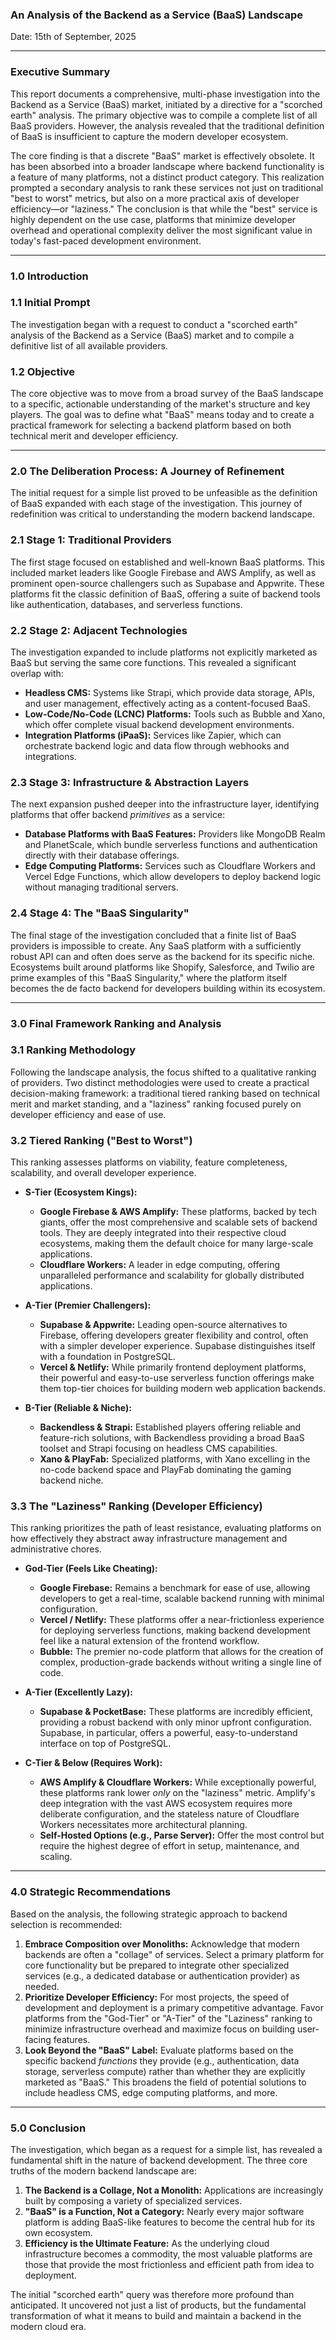 ### An Analysis of the Backend as a Service (BaaS) Landscape

Date: 15th of September, 2025

---

### Executive Summary

This report documents a comprehensive, multi-phase investigation into the Backend as a Service (BaaS) market, initiated by a directive for a "scorched earth" analysis. The primary objective was to compile a complete list of all BaaS providers. However, the analysis revealed that the traditional definition of BaaS is insufficient to capture the modern developer ecosystem.

The core finding is that a discrete "BaaS" market is effectively obsolete. It has been absorbed into a broader landscape where backend functionality is a feature of many platforms, not a distinct product category. This realization prompted a secondary analysis to rank these services not just on traditional "best to worst" metrics, but also on a more practical axis of developer efficiency—or "laziness." The conclusion is that while the "best" service is highly dependent on the use case, platforms that minimize developer overhead and operational complexity deliver the most significant value in today's fast-paced development environment.

---

### 1.0 Introduction

### 1.1 Initial Prompt
The investigation began with a request to conduct a "scorched earth" analysis of the Backend as a Service (BaaS) market and to compile a definitive list of all available providers.

### 1.2 Objective
The core objective was to move from a broad survey of the BaaS landscape to a specific, actionable understanding of the market's structure and key players. The goal was to define what "BaaS" means today and to create a practical framework for selecting a backend platform based on both technical merit and developer efficiency.

---

### 2.0 The Deliberation Process: A Journey of Refinement

The initial request for a simple list proved to be unfeasible as the definition of BaaS expanded with each stage of the investigation. This journey of redefinition was critical to understanding the modern backend landscape.

### 2.1 Stage 1: Traditional Providers
The first stage focused on established and well-known BaaS platforms. This included market leaders like Google Firebase and AWS Amplify, as well as prominent open-source challengers such as Supabase and Appwrite. These platforms fit the classic definition of BaaS, offering a suite of backend tools like authentication, databases, and serverless functions.

### 2.2 Stage 2: Adjacent Technologies
The investigation expanded to include platforms not explicitly marketed as BaaS but serving the same core functions. This revealed a significant overlap with:
*   **Headless CMS:** Systems like Strapi, which provide data storage, APIs, and user management, effectively acting as a content-focused BaaS.
*   **Low-Code/No-Code (LCNC) Platforms:** Tools such as Bubble and Xano, which offer complete visual backend development environments.
*   **Integration Platforms (iPaaS):** Services like Zapier, which can orchestrate backend logic and data flow through webhooks and integrations.

### 2.3 Stage 3: Infrastructure & Abstraction Layers
The next expansion pushed deeper into the infrastructure layer, identifying platforms that offer backend *primitives* as a service:
*   **Database Platforms with BaaS Features:** Providers like MongoDB Realm and PlanetScale, which bundle serverless functions and authentication directly with their database offerings.
*   **Edge Computing Platforms:** Services such as Cloudflare Workers and Vercel Edge Functions, which allow developers to deploy backend logic without managing traditional servers.

### 2.4 Stage 4: The "BaaS Singularity"
The final stage of the investigation concluded that a finite list of BaaS providers is impossible to create. Any SaaS platform with a sufficiently robust API can and often does serve as the backend for its specific niche. Ecosystems built around platforms like Shopify, Salesforce, and Twilio are prime examples of this "BaaS Singularity," where the platform itself becomes the de facto backend for developers building within its ecosystem.

---

### 3.0 Final Framework Ranking and Analysis

### 3.1 Ranking Methodology
Following the landscape analysis, the focus shifted to a qualitative ranking of providers. Two distinct methodologies were used to create a practical decision-making framework: a traditional tiered ranking based on technical merit and market standing, and a "laziness" ranking focused purely on developer efficiency and ease of use.

### 3.2 Tiered Ranking ("Best to Worst")
This ranking assesses platforms on viability, feature completeness, scalability, and overall developer experience.

*   **S-Tier (Ecosystem Kings):**
    *   **Google Firebase & AWS Amplify:** These platforms, backed by tech giants, offer the most comprehensive and scalable sets of backend tools. They are deeply integrated into their respective cloud ecosystems, making them the default choice for many large-scale applications.
    *   **Cloudflare Workers:** A leader in edge computing, offering unparalleled performance and scalability for globally distributed applications.

*   **A-Tier (Premier Challengers):**
    *   **Supabase & Appwrite:** Leading open-source alternatives to Firebase, offering developers greater flexibility and control, often with a simpler developer experience. Supabase distinguishes itself with a foundation in PostgreSQL.
    *   **Vercel & Netlify:** While primarily frontend deployment platforms, their powerful and easy-to-use serverless function offerings make them top-tier choices for building modern web application backends.

*   **B-Tier (Reliable & Niche):**
    *   **Backendless & Strapi:** Established players offering reliable and feature-rich solutions, with Backendless providing a broad BaaS toolset and Strapi focusing on headless CMS capabilities.
    *   **Xano & PlayFab:** Specialized platforms, with Xano excelling in the no-code backend space and PlayFab dominating the gaming backend niche.

### 3.3 The "Laziness" Ranking (Developer Efficiency)
This ranking prioritizes the path of least resistance, evaluating platforms on how effectively they abstract away infrastructure management and administrative chores.

*   **God-Tier (Feels Like Cheating):**
    *   **Google Firebase:** Remains a benchmark for ease of use, allowing developers to get a real-time, scalable backend running with minimal configuration.
    *   **Vercel / Netlify:** These platforms offer a near-frictionless experience for deploying serverless functions, making backend development feel like a natural extension of the frontend workflow.
    *   **Bubble:** The premier no-code platform that allows for the creation of complex, production-grade backends without writing a single line of code.

*   **A-Tier (Excellently Lazy):**
    *   **Supabase & PocketBase:** These platforms are incredibly efficient, providing a robust backend with only minor upfront configuration. Supabase, in particular, offers a powerful, easy-to-understand interface on top of PostgreSQL.

*   **C-Tier & Below (Requires Work):**
    *   **AWS Amplify & Cloudflare Workers:** While exceptionally powerful, these platforms rank lower *only* on the "laziness" metric. Amplify's deep integration with the vast AWS ecosystem requires more deliberate configuration, and the stateless nature of Cloudflare Workers necessitates more architectural planning.
    *   **Self-Hosted Options (e.g., Parse Server):** Offer the most control but require the highest degree of effort in setup, maintenance, and scaling.

---

### 4.0 Strategic Recommendations

Based on the analysis, the following strategic approach to backend selection is recommended:

1.  **Embrace Composition over Monoliths:** Acknowledge that modern backends are often a "collage" of services. Select a primary platform for core functionality but be prepared to integrate other specialized services (e.g., a dedicated database or authentication provider) as needed.
2.  **Prioritize Developer Efficiency:** For most projects, the speed of development and deployment is a primary competitive advantage. Favor platforms from the "God-Tier" or "A-Tier" of the "Laziness" ranking to minimize infrastructure overhead and maximize focus on building user-facing features.
3.  **Look Beyond the "BaaS" Label:** Evaluate platforms based on the specific backend *functions* they provide (e.g., authentication, data storage, serverless compute) rather than whether they are explicitly marketed as "BaaS." This broadens the field of potential solutions to include headless CMS, edge computing platforms, and more.

---

### 5.0 Conclusion

The investigation, which began as a request for a simple list, has revealed a fundamental shift in the nature of backend development. The three core truths of the modern backend landscape are:

1.  **The Backend is a Collage, Not a Monolith:** Applications are increasingly built by composing a variety of specialized services.
2.  **"BaaS" is a Function, Not a Category:** Nearly every major software platform is adding BaaS-like features to become the central hub for its own ecosystem.
3.  **Efficiency is the Ultimate Feature:** As the underlying cloud infrastructure becomes a commodity, the most valuable platforms are those that provide the most frictionless and efficient path from idea to deployment.

The initial "scorched earth" query was therefore more profound than anticipated. It uncovered not just a list of products, but the fundamental transformation of what it means to build and maintain a backend in the modern cloud era.